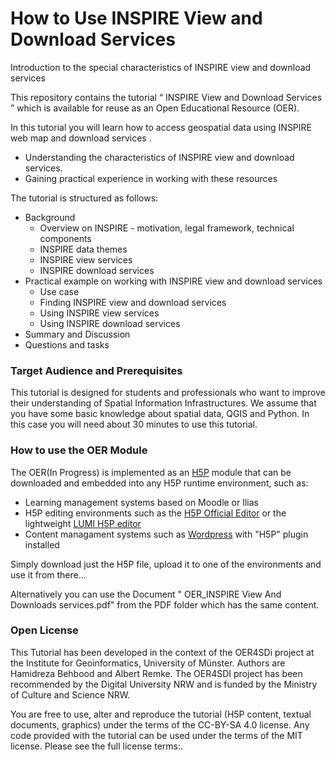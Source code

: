 # How to Use INSPIRE View and Download Services
Introduction to the special characteristics of INSPIRE view and download services

This repository contains the tutorial “ INSPIRE View and Download Services ” which is available for reuse as an Open Educational Resource (OER). 

In this tutorial you will learn how to access geospatial data using INSPIRE web map and download services . 
-	Understanding the characteristics of INSPIRE view and download services.
-   Gaining practical experience in working with these resources


The tutorial is structured as follows: 

-	Background
    - Overview on INSPIRE - motivation, legal framework, technical components
    - INSPIRE data themes 
    - INSPIRE view services
    - INSPIRE download services
-	Practical example on working with INSPIRE view and download services
    - Use case
    - Finding INSPIRE view and download services
    - Using INSPIRE view services
    - Using INSPIRE download services
-	Summary and Discussion   
- Questions and tasks


### Target Audience and Prerequisites

This tutorial is designed for students and professionals who want to improve their understanding of Spatial Information Infrastructures. We assume that you have some basic knowledge about spatial data, QGIS and Python. In this case you will need about 30 minutes to use this tutorial.


### How to use the OER Module

The OER(In Progress) is implemented as an [H5P](https://h5p.org/) module that can be downloaded and embedded into any H5P runtime environment, such as:
- Learning management systems based on Moodle or Ilias
- H5P editing environments such as the [H5P Official Editor](https://h5p.org/) or the lightweight [LUMI H5P editor](https://lumi.education/)
- Content managament systems such as [Wordpress](https://wordpress.com/) with "H5P" plugin installed

Simply download just the H5P file, upload it to one of the environments and use it from there...

Alternatively you can use the Document " OER_INSPIRE View And Downloads services.pdf" from the PDF folder which has the same content.

### Open License

This Tutorial has been developed in the context of the OER4SDi project at the Institute for Geoinformatics, University of Münster. Authors are Hamidreza Behbood and Albert Remke. The OER4SDI project has been recommended by the Digital University NRW and is funded by the Ministry of Culture and Science NRW.

You are free to use, alter and reproduce the tutorial (H5P content, textual documents, graphics) under the terms of the CC-BY-SA 4.0 license. Any code provided with the tutorial can be used under the terms of the MIT license. Please see the full license terms:.
